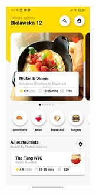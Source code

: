  ![alt text](https://github.com/nothilsevsaf/speedcode/blob/main/lib/foodApp1/foodApp1.jpg?raw=true)